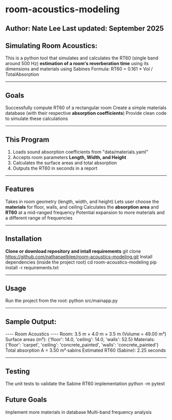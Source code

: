 # room-acoustics-modeling

Author: Nate Lee
Last updated: September 2025
---

## Simulating Room Acoustics:
This is a python tool that simulates and calculates the RT60 (single band around 500 Hz) **estimation of a room's reverberation time** using its dimensions and materials using Sabines Formula:
RT60 = 0.161 × Vol / TotalAbsorption

---

## Goals
Successfully compute RT60 of a rectangular room
Create a simple materials database (with their respective **absorption coefficients**)
Provide clean code to simulate these calculations

---

## This Program
1. Loads sound absorption coefficients from "data/materials.yaml"
2. Accepts room parameters **Length, Width, and Height**
3. Calculates the surface areas and total absorption 
4. Outputs the RT60 in seconds in a report

---

## Features
Takes in room geometry (length, width, and height)
Lets user choose the **materials** for floor, walls, and ceiling
Calculates the **absorption area** and **RT60** at a mid-ranged frequency
Potential expansion to more materials and a different range of frequencies

---

## Installation
**Clone or download repository and intall requirements**
git clone https://github.com/nathanaelblee/room-acoustics-modeling.git
Install dependencies (inside the project root)
cd room-acoustics-modeling
pip install -r requirements.txt

---

## Usage
Run the project from the root:
python src/mainapp.py

---

## Sample Output:
---- Room Acoustics ----
Room: 3.5 m × 4.0 m × 3.5 m  (Volume = 49.00 m³)
Surface areas (m²): {'floor': 14.0, 'ceiling': 14.0, 'walls': 52.5}
Materials: {'floor': 'carpet', 'ceiling': 'concrete_painted', 'walls': 'concrete_painted'}
Total absorption A = 3.50 m²·sabins
Estimated RT60 (Sabine): 2.25 seconds

---

## Testing
The unit tests to validate the Sabine RT60 implementation
python -m pytest

## Future Goals
Implement more materials in database
Multi-band frequency analysis
